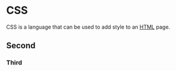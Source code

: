# CSS

CSS is a language that can be used to add style to an [HTML](/wiki/HTML) page.

## Second
 ### Third